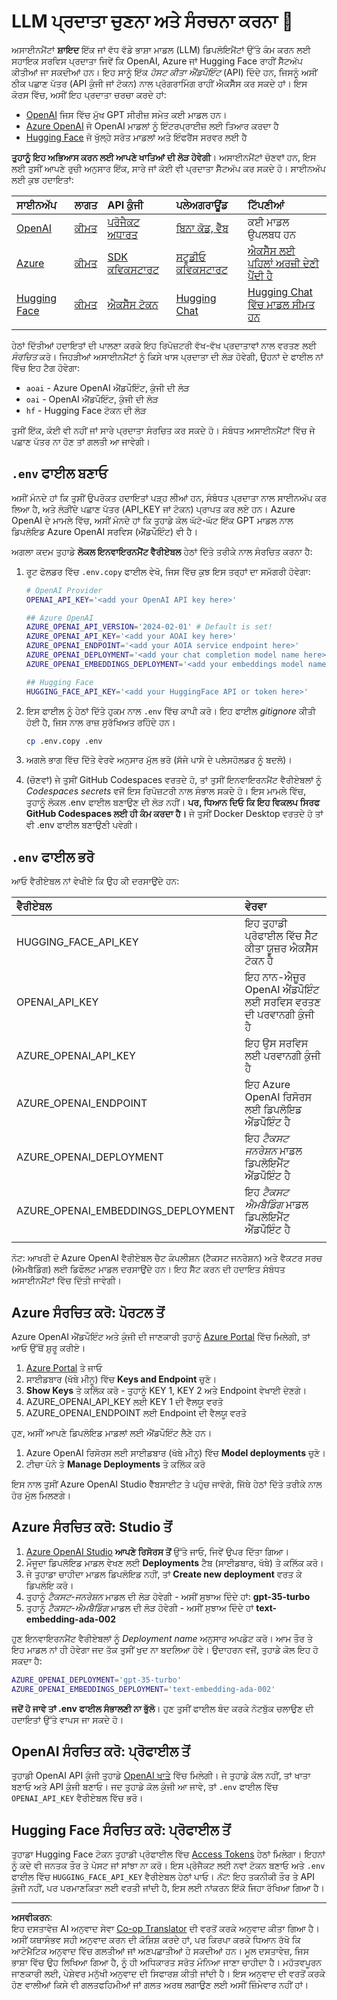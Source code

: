 <!--
CO_OP_TRANSLATOR_METADATA:
{
  "original_hash": "49ededa179004ea998664c780fbeac39",
  "translation_date": "2025-08-26T16:01:33+00:00",
  "source_file": "00-course-setup/03-providers.md",
  "language_code": "pa"
}
-->
# LLM ਪ੍ਰਦਾਤਾ ਚੁਣਨਾ ਅਤੇ ਸੰਰਚਨਾ ਕਰਨਾ 🔑

ਅਸਾਈਨਮੈਂਟਾਂ **ਸ਼ਾਇਦ** ਇੱਕ ਜਾਂ ਵੱਧ ਵੱਡੇ ਭਾਸ਼ਾ ਮਾਡਲ (LLM) ਡਿਪਲੋਇਮੈਂਟਾਂ ਉੱਤੇ ਕੰਮ ਕਰਨ ਲਈ ਸਹਾਇਕ ਸਰਵਿਸ ਪ੍ਰਦਾਤਾ ਜਿਵੇਂ ਕਿ OpenAI, Azure ਜਾਂ Hugging Face ਰਾਹੀਂ ਸੈੱਟਅੱਪ ਕੀਤੀਆਂ ਜਾ ਸਕਦੀਆਂ ਹਨ। ਇਹ ਸਾਨੂੰ ਇੱਕ _ਹੋਸਟ ਕੀਤਾ ਐਂਡਪੌਇੰਟ_ (API) ਦਿੰਦੇ ਹਨ, ਜਿਸਨੂੰ ਅਸੀਂ ਠੀਕ ਪਛਾਣ ਪੱਤਰ (API ਕੁੰਜੀ ਜਾਂ ਟੋਕਨ) ਨਾਲ ਪ੍ਰੋਗਰਾਮਿੰਗ ਰਾਹੀਂ ਐਕਸੈੱਸ ਕਰ ਸਕਦੇ ਹਾਂ। ਇਸ ਕੋਰਸ ਵਿੱਚ, ਅਸੀਂ ਇਹ ਪ੍ਰਦਾਤਾ ਚਰਚਾ ਕਰਦੇ ਹਾਂ:

 - [OpenAI](https://platform.openai.com/docs/models?WT.mc_id=academic-105485-koreyst) ਜਿਸ ਵਿੱਚ ਮੁੱਖ GPT ਸੀਰੀਜ਼ ਸਮੇਤ ਕਈ ਮਾਡਲ ਹਨ।
 - [Azure OpenAI](https://learn.microsoft.com/azure/ai-services/openai/?WT.mc_id=academic-105485-koreyst) ਜੋ OpenAI ਮਾਡਲਾਂ ਨੂੰ ਇੰਟਰਪ੍ਰਾਈਜ਼ ਲਈ ਤਿਆਰ ਕਰਦਾ ਹੈ
 - [Hugging Face](https://huggingface.co/docs/hub/index?WT.mc_id=academic-105485-koreyst) ਜੋ ਖੁੱਲ੍ਹੇ ਸਰੋਤ ਮਾਡਲਾਂ ਅਤੇ ਇੰਫਰੈਂਸ ਸਰਵਰ ਲਈ ਹੈ

**ਤੁਹਾਨੂੰ ਇਹ ਅਭਿਆਸ ਕਰਨ ਲਈ ਆਪਣੇ ਖਾਤਿਆਂ ਦੀ ਲੋੜ ਹੋਵੇਗੀ**। ਅਸਾਈਨਮੈਂਟਾਂ ਚੋਣਵਾਂ ਹਨ, ਇਸ ਲਈ ਤੁਸੀਂ ਆਪਣੇ ਰੁਚੀ ਅਨੁਸਾਰ ਇੱਕ, ਸਾਰੇ ਜਾਂ ਕੋਈ ਵੀ ਪ੍ਰਦਾਤਾ ਸੈੱਟਅੱਪ ਕਰ ਸਕਦੇ ਹੋ। ਸਾਈਨਅੱਪ ਲਈ ਕੁਝ ਹਦਾਇਤਾਂ:

| ਸਾਈਨਅੱਪ | ਲਾਗਤ | API ਕੁੰਜੀ | ਪਲੇਅਗਰਾਊਂਡ | ਟਿੱਪਣੀਆਂ |
|:---|:---|:---|:---|:---|
| [OpenAI](https://platform.openai.com/signup?WT.mc_id=academic-105485-koreyst)| [ਕੀਮਤ](https://openai.com/pricing#language-models?WT.mc_id=academic-105485-koreyst)| [ਪਰੋਜੈਕਟ ਅਧਾਰਤ](https://platform.openai.com/api-keys?WT.mc_id=academic-105485-koreyst) | [ਬਿਨਾ ਕੋਡ, ਵੈੱਬ](https://platform.openai.com/playground?WT.mc_id=academic-105485-koreyst) | ਕਈ ਮਾਡਲ ਉਪਲਬਧ ਹਨ |
| [Azure](https://aka.ms/azure/free?WT.mc_id=academic-105485-koreyst)| [ਕੀਮਤ](https://azure.microsoft.com/pricing/details/cognitive-services/openai-service/?WT.mc_id=academic-105485-koreyst)| [SDK ਕਵਿਕਸਟਾਰਟ](https://learn.microsoft.com/azure/ai-services/openai/quickstart?WT.mc_id=academic-105485-koreyst)| [ਸਟੂਡੀਓ ਕਵਿਕਸਟਾਰਟ](https://learn.microsoft.com/azure/ai-services/openai/quickstart?WT.mc_id=academic-105485-koreyst) |  [ਐਕਸੈੱਸ ਲਈ ਪਹਿਲਾਂ ਅਰਜ਼ੀ ਦੇਣੀ ਪੈਂਦੀ ਹੈ](https://learn.microsoft.com/azure/ai-services/openai/?WT.mc_id=academic-105485-koreyst)|
| [Hugging Face](https://huggingface.co/join?WT.mc_id=academic-105485-koreyst) | [ਕੀਮਤ](https://huggingface.co/pricing) | [ਐਕਸੈੱਸ ਟੋਕਨ](https://huggingface.co/docs/hub/security-tokens?WT.mc_id=academic-105485-koreyst) | [Hugging Chat](https://huggingface.co/chat/?WT.mc_id=academic-105485-koreyst)| [Hugging Chat ਵਿੱਚ ਮਾਡਲ ਸੀਮਤ ਹਨ](https://huggingface.co/chat/models?WT.mc_id=academic-105485-koreyst) |
| | | | | |

ਹੇਠਾਂ ਦਿੱਤੀਆਂ ਹਦਾਇਤਾਂ ਦੀ ਪਾਲਣਾ ਕਰਕੇ ਇਹ ਰਿਪੋਜ਼ਟਰੀ ਵੱਖ-ਵੱਖ ਪ੍ਰਦਾਤਾਵਾਂ ਨਾਲ ਵਰਤਣ ਲਈ _ਸੰਰਚਿਤ_ ਕਰੋ। ਜਿਹੜੀਆਂ ਅਸਾਈਨਮੈਂਟਾਂ ਨੂੰ ਕਿਸੇ ਖਾਸ ਪ੍ਰਦਾਤਾ ਦੀ ਲੋੜ ਹੋਵੇਗੀ, ਉਹਨਾਂ ਦੇ ਫਾਈਲ ਨਾਂ ਵਿੱਚ ਇਹ ਟੈਗ ਹੋਵੇਗਾ:

- `aoai` - Azure OpenAI ਐਂਡਪੌਇੰਟ, ਕੁੰਜੀ ਦੀ ਲੋੜ
- `oai` - OpenAI ਐਂਡਪੌਇੰਟ, ਕੁੰਜੀ ਦੀ ਲੋੜ
- `hf` - Hugging Face ਟੋਕਨ ਦੀ ਲੋੜ

ਤੁਸੀਂ ਇੱਕ, ਕੋਈ ਵੀ ਨਹੀਂ ਜਾਂ ਸਾਰੇ ਪ੍ਰਦਾਤਾ ਸੰਰਚਿਤ ਕਰ ਸਕਦੇ ਹੋ। ਸੰਬੰਧਤ ਅਸਾਈਨਮੈਂਟਾਂ ਵਿੱਚ ਜੇ ਪਛਾਣ ਪੱਤਰ ਨਾ ਹੋਣ ਤਾਂ ਗਲਤੀ ਆ ਜਾਵੇਗੀ।

## `.env` ਫਾਈਲ ਬਣਾਓ

ਅਸੀਂ ਮੰਨਦੇ ਹਾਂ ਕਿ ਤੁਸੀਂ ਉਪਰੋਕਤ ਹਦਾਇਤਾਂ ਪੜ੍ਹ ਲੀਆਂ ਹਨ, ਸੰਬੰਧਤ ਪ੍ਰਦਾਤਾ ਨਾਲ ਸਾਈਨਅੱਪ ਕਰ ਲਿਆ ਹੈ, ਅਤੇ ਲੋੜੀਂਦੇ ਪਛਾਣ ਪੱਤਰ (API_KEY ਜਾਂ ਟੋਕਨ) ਪ੍ਰਾਪਤ ਕਰ ਲਏ ਹਨ। Azure OpenAI ਦੇ ਮਾਮਲੇ ਵਿੱਚ, ਅਸੀਂ ਮੰਨਦੇ ਹਾਂ ਕਿ ਤੁਹਾਡੇ ਕੋਲ ਘੱਟੋ-ਘੱਟ ਇੱਕ GPT ਮਾਡਲ ਨਾਲ ਡਿਪਲੋਇਡ Azure OpenAI ਸਰਵਿਸ (ਐਂਡਪੌਇੰਟ) ਵੀ ਹੈ।

ਅਗਲਾ ਕਦਮ ਤੁਹਾਡੇ **ਲੋਕਲ ਇਨਵਾਇਰਨਮੈਂਟ ਵੈਰੀਏਬਲ** ਹੇਠਾਂ ਦਿੱਤੇ ਤਰੀਕੇ ਨਾਲ ਸੰਰਚਿਤ ਕਰਨਾ ਹੈ:

1. ਰੂਟ ਫੋਲਡਰ ਵਿੱਚ `.env.copy` ਫਾਈਲ ਵੇਖੋ, ਜਿਸ ਵਿੱਚ ਕੁਝ ਇਸ ਤਰ੍ਹਾਂ ਦਾ ਸਮੱਗਰੀ ਹੋਵੇਗਾ:

   ```bash
   # OpenAI Provider
   OPENAI_API_KEY='<add your OpenAI API key here>'

   ## Azure OpenAI
   AZURE_OPENAI_API_VERSION='2024-02-01' # Default is set!
   AZURE_OPENAI_API_KEY='<add your AOAI key here>'
   AZURE_OPENAI_ENDPOINT='<add your AOIA service endpoint here>'
   AZURE_OPENAI_DEPLOYMENT='<add your chat completion model name here>' 
   AZURE_OPENAI_EMBEDDINGS_DEPLOYMENT='<add your embeddings model name here>'

   ## Hugging Face
   HUGGING_FACE_API_KEY='<add your HuggingFace API or token here>'
   ```

2. ਇਸ ਫਾਈਲ ਨੂੰ ਹੇਠਾਂ ਦਿੱਤੇ ਹੁਕਮ ਨਾਲ `.env` ਵਿੱਚ ਕਾਪੀ ਕਰੋ। ਇਹ ਫਾਈਲ _gitignore_ ਕੀਤੀ ਹੋਈ ਹੈ, ਜਿਸ ਨਾਲ ਰਾਜ਼ ਸੁਰੱਖਿਅਤ ਰਹਿੰਦੇ ਹਨ।

   ```bash
   cp .env.copy .env
   ```

3. ਅਗਲੇ ਭਾਗ ਵਿੱਚ ਦਿੱਤੇ ਵੇਰਵੇ ਅਨੁਸਾਰ ਮੁੱਲ ਭਰੋ (ਸੱਜੇ ਪਾਸੇ ਦੇ ਪਲੇਸਹੋਲਡਰ ਨੂੰ ਬਦਲੋ)।

4. (ਚੋਣਵਾਂ) ਜੇ ਤੁਸੀਂ GitHub Codespaces ਵਰਤਦੇ ਹੋ, ਤਾਂ ਤੁਸੀਂ ਇਨਵਾਇਰਨਮੈਂਟ ਵੈਰੀਏਬਲਾਂ ਨੂੰ _Codespaces secrets_ ਵਜੋਂ ਇਸ ਰਿਪੋਜ਼ਟਰੀ ਨਾਲ ਸੰਭਾਲ ਸਕਦੇ ਹੋ। ਇਸ ਮਾਮਲੇ ਵਿੱਚ, ਤੁਹਾਨੂੰ ਲੋਕਲ .env ਫਾਈਲ ਬਣਾਉਣ ਦੀ ਲੋੜ ਨਹੀਂ। **ਪਰ, ਧਿਆਨ ਦਿਓ ਕਿ ਇਹ ਵਿਕਲਪ ਸਿਰਫ GitHub Codespaces ਲਈ ਹੀ ਕੰਮ ਕਰਦਾ ਹੈ।** ਜੇ ਤੁਸੀਂ Docker Desktop ਵਰਤਦੇ ਹੋ ਤਾਂ ਵੀ .env ਫਾਈਲ ਬਣਾਉਣੀ ਪਵੇਗੀ।

## `.env` ਫਾਈਲ ਭਰੋ

ਆਓ ਵੈਰੀਏਬਲ ਨਾਂ ਵੇਖੀਏ ਕਿ ਉਹ ਕੀ ਦਰਸਾਉਂਦੇ ਹਨ:

| ਵੈਰੀਏਬਲ  | ਵੇਰਵਾ  |
| :--- | :--- |
| HUGGING_FACE_API_KEY | ਇਹ ਤੁਹਾਡੀ ਪ੍ਰੋਫਾਈਲ ਵਿੱਚ ਸੈੱਟ ਕੀਤਾ ਯੂਜ਼ਰ ਐਕਸੈੱਸ ਟੋਕਨ ਹੈ |
| OPENAI_API_KEY | ਇਹ ਨਾਨ-ਐਜ਼ੂਰ OpenAI ਐਂਡਪੌਇੰਟ ਲਈ ਸਰਵਿਸ ਵਰਤਣ ਦੀ ਪਰਵਾਨਗੀ ਕੁੰਜੀ ਹੈ |
| AZURE_OPENAI_API_KEY | ਇਹ ਉਸ ਸਰਵਿਸ ਲਈ ਪਰਵਾਨਗੀ ਕੁੰਜੀ ਹੈ |
| AZURE_OPENAI_ENDPOINT | ਇਹ Azure OpenAI ਰਿਸੋਰਸ ਲਈ ਡਿਪਲੋਇਡ ਐਂਡਪੌਇੰਟ ਹੈ |
| AZURE_OPENAI_DEPLOYMENT | ਇਹ _ਟੈਕਸਟ ਜਨਰੇਸ਼ਨ_ ਮਾਡਲ ਡਿਪਲੋਇਮੈਂਟ ਐਂਡਪੌਇੰਟ ਹੈ |
| AZURE_OPENAI_EMBEDDINGS_DEPLOYMENT | ਇਹ _ਟੈਕਸਟ ਐਮਬੈਡਿੰਗ_ ਮਾਡਲ ਡਿਪਲੋਇਮੈਂਟ ਐਂਡਪੌਇੰਟ ਹੈ |
| | |

ਨੋਟ: ਆਖਰੀ ਦੋ Azure OpenAI ਵੈਰੀਏਬਲ ਚੈਟ ਕੰਪਲੀਸ਼ਨ (ਟੈਕਸਟ ਜਨਰੇਸ਼ਨ) ਅਤੇ ਵੈਕਟਰ ਸਰਚ (ਐਮਬੈਡਿੰਗ) ਲਈ ਡਿਫੌਲਟ ਮਾਡਲ ਦਰਸਾਉਂਦੇ ਹਨ। ਇਹ ਸੈੱਟ ਕਰਨ ਦੀ ਹਦਾਇਤ ਸੰਬੰਧਤ ਅਸਾਈਨਮੈਂਟਾਂ ਵਿੱਚ ਦਿੱਤੀ ਜਾਵੇਗੀ।

## Azure ਸੰਰਚਿਤ ਕਰੋ: ਪੋਰਟਲ ਤੋਂ

Azure OpenAI ਐਂਡਪੌਇੰਟ ਅਤੇ ਕੁੰਜੀ ਦੀ ਜਾਣਕਾਰੀ ਤੁਹਾਨੂੰ [Azure Portal](https://portal.azure.com?WT.mc_id=academic-105485-koreyst) ਵਿੱਚ ਮਿਲੇਗੀ, ਤਾਂ ਆਓ ਉੱਥੋਂ ਸ਼ੁਰੂ ਕਰੀਏ।

1. [Azure Portal](https://portal.azure.com?WT.mc_id=academic-105485-koreyst) ਤੇ ਜਾਓ
1. ਸਾਈਡਬਾਰ (ਖੱਬੇ ਮੀਨੂ) ਵਿੱਚ **Keys and Endpoint** ਚੁਣੋ।
1. **Show Keys** ਤੇ ਕਲਿੱਕ ਕਰੋ - ਤੁਹਾਨੂੰ KEY 1, KEY 2 ਅਤੇ Endpoint ਵੇਖਾਈ ਦੇਣਗੇ।
1. AZURE_OPENAI_API_KEY ਲਈ KEY 1 ਦੀ ਵੈਲਯੂ ਵਰਤੋ
1. AZURE_OPENAI_ENDPOINT ਲਈ Endpoint ਦੀ ਵੈਲਯੂ ਵਰਤੋ

ਹੁਣ, ਅਸੀਂ ਆਪਣੇ ਡਿਪਲੋਇਡ ਮਾਡਲਾਂ ਲਈ ਐਂਡਪੌਇੰਟ ਲੈਣੇ ਹਨ।

1. Azure OpenAI ਰਿਸੋਰਸ ਲਈ ਸਾਈਡਬਾਰ (ਖੱਬੇ ਮੀਨੂ) ਵਿੱਚ **Model deployments** ਚੁਣੋ।
1. ਟੀਚਾ ਪੰਨੇ ਤੇ **Manage Deployments** ਤੇ ਕਲਿੱਕ ਕਰੋ

ਇਸ ਨਾਲ ਤੁਸੀਂ Azure OpenAI Studio ਵੈੱਬਸਾਈਟ ਤੇ ਪਹੁੰਚ ਜਾਵੋਗੇ, ਜਿੱਥੇ ਹੇਠਾਂ ਦਿੱਤੇ ਤਰੀਕੇ ਨਾਲ ਹੋਰ ਮੁੱਲ ਮਿਲਣਗੇ।

## Azure ਸੰਰਚਿਤ ਕਰੋ: Studio ਤੋਂ

1. [Azure OpenAI Studio](https://oai.azure.com?WT.mc_id=academic-105485-koreyst) **ਆਪਣੇ ਰਿਸੋਰਸ ਤੋਂ** ਉੱਤੇ ਜਾਓ, ਜਿਵੇਂ ਉਪਰ ਦਿੱਤਾ ਗਿਆ।
1. ਮੌਜੂਦਾ ਡਿਪਲੋਇਡ ਮਾਡਲ ਵੇਖਣ ਲਈ **Deployments** ਟੈਬ (ਸਾਈਡਬਾਰ, ਖੱਬੇ) ਤੇ ਕਲਿੱਕ ਕਰੋ।
1. ਜੇ ਤੁਹਾਡਾ ਚਾਹੀਦਾ ਮਾਡਲ ਡਿਪਲੋਇਡ ਨਹੀਂ, ਤਾਂ **Create new deployment** ਵਰਤ ਕੇ ਡਿਪਲੋਇ ਕਰੋ।
1. ਤੁਹਾਨੂੰ _ਟੈਕਸਟ-ਜਨਰੇਸ਼ਨ_ ਮਾਡਲ ਦੀ ਲੋੜ ਹੋਵੇਗੀ - ਅਸੀਂ ਸੁਝਾਅ ਦਿੰਦੇ ਹਾਂ: **gpt-35-turbo**
1. ਤੁਹਾਨੂੰ _ਟੈਕਸਟ-ਐਮਬੈਡਿੰਗ_ ਮਾਡਲ ਦੀ ਲੋੜ ਹੋਵੇਗੀ - ਅਸੀਂ ਸੁਝਾਅ ਦਿੰਦੇ ਹਾਂ **text-embedding-ada-002**

ਹੁਣ ਇਨਵਾਇਰਨਮੈਂਟ ਵੈਰੀਏਬਲਾਂ ਨੂੰ _Deployment name_ ਅਨੁਸਾਰ ਅਪਡੇਟ ਕਰੋ। ਆਮ ਤੌਰ ਤੇ ਇਹ ਮਾਡਲ ਨਾਂ ਹੀ ਹੋਵੇਗਾ ਜਦ ਤੱਕ ਤੁਸੀਂ ਖੁਦ ਨਾ ਬਦਲਿਆ ਹੋਵੇ। ਉਦਾਹਰਨ ਵਜੋਂ, ਤੁਹਾਡੇ ਕੋਲ ਇਹ ਹੋ ਸਕਦਾ ਹੈ:

```bash
AZURE_OPENAI_DEPLOYMENT='gpt-35-turbo'
AZURE_OPENAI_EMBEDDINGS_DEPLOYMENT='text-embedding-ada-002'
```

**ਜਦੋਂ ਹੋ ਜਾਵੇ ਤਾਂ .env ਫਾਈਲ ਸੰਭਾਲਣੀ ਨਾ ਭੁੱਲੋ**। ਹੁਣ ਤੁਸੀਂ ਫਾਈਲ ਬੰਦ ਕਰਕੇ ਨੋਟਬੁੱਕ ਚਲਾਉਣ ਦੀ ਹਦਾਇਤਾਂ ਉੱਤੇ ਵਾਪਸ ਜਾ ਸਕਦੇ ਹੋ।

## OpenAI ਸੰਰਚਿਤ ਕਰੋ: ਪ੍ਰੋਫਾਈਲ ਤੋਂ

ਤੁਹਾਡੀ OpenAI API ਕੁੰਜੀ ਤੁਹਾਡੇ [OpenAI ਖਾਤੇ](https://platform.openai.com/api-keys?WT.mc_id=academic-105485-koreyst) ਵਿੱਚ ਮਿਲੇਗੀ। ਜੇ ਤੁਹਾਡੇ ਕੋਲ ਨਹੀਂ, ਤਾਂ ਖਾਤਾ ਬਣਾਓ ਅਤੇ API ਕੁੰਜੀ ਬਣਾਓ। ਜਦ ਤੁਹਾਡੇ ਕੋਲ ਕੁੰਜੀ ਆ ਜਾਵੇ, ਤਾਂ `.env` ਫਾਈਲ ਵਿੱਚ `OPENAI_API_KEY` ਵੈਰੀਏਬਲ ਵਿੱਚ ਭਰੋ।

## Hugging Face ਸੰਰਚਿਤ ਕਰੋ: ਪ੍ਰੋਫਾਈਲ ਤੋਂ

ਤੁਹਾਡਾ Hugging Face ਟੋਕਨ ਤੁਹਾਡੀ ਪ੍ਰੋਫਾਈਲ ਵਿੱਚ [Access Tokens](https://huggingface.co/settings/tokens?WT.mc_id=academic-105485-koreyst) ਹੇਠਾਂ ਮਿਲੇਗਾ। ਇਹਨਾਂ ਨੂੰ ਕਦੇ ਵੀ ਜਨਤਕ ਤੌਰ ਤੇ ਪੋਸਟ ਜਾਂ ਸਾਂਝਾ ਨਾ ਕਰੋ। ਇਸ ਪ੍ਰੋਜੈਕਟ ਲਈ ਨਵਾਂ ਟੋਕਨ ਬਣਾਓ ਅਤੇ `.env` ਫਾਈਲ ਵਿੱਚ `HUGGING_FACE_API_KEY` ਵੈਰੀਏਬਲ ਹੇਠਾਂ ਪਾਓ। _ਨੋਟ:_ ਇਹ ਤਕਨੀਕੀ ਤੌਰ ਤੇ API ਕੁੰਜੀ ਨਹੀਂ, ਪਰ ਪਰਮਾਣਕਿਤਾ ਲਈ ਵਰਤੀ ਜਾਂਦੀ ਹੈ, ਇਸ ਲਈ ਨਾਂਕਰਨ ਇੱਕੋ ਜਿਹਾ ਰੱਖਿਆ ਗਿਆ ਹੈ।

---

**ਅਸਵੀਕਰਨ**:  
ਇਹ ਦਸਤਾਵੇਜ਼ AI ਅਨੁਵਾਦ ਸੇਵਾ [Co-op Translator](https://github.com/Azure/co-op-translator) ਦੀ ਵਰਤੋਂ ਕਰਕੇ ਅਨੁਵਾਦ ਕੀਤਾ ਗਿਆ ਹੈ। ਅਸੀਂ ਯਥਾਸੰਭਵ ਸਹੀ ਅਨੁਵਾਦ ਕਰਨ ਦੀ ਕੋਸ਼ਿਸ਼ ਕਰਦੇ ਹਾਂ, ਪਰ ਕਿਰਪਾ ਕਰਕੇ ਧਿਆਨ ਰੱਖੋ ਕਿ ਆਟੋਮੈਟਿਕ ਅਨੁਵਾਦ ਵਿੱਚ ਗਲਤੀਆਂ ਜਾਂ ਅਣਪਛਾਤੀਆਂ ਹੋ ਸਕਦੀਆਂ ਹਨ। ਮੂਲ ਦਸਤਾਵੇਜ਼, ਜਿਸ ਭਾਸ਼ਾ ਵਿੱਚ ਉਹ ਲਿਖਿਆ ਗਿਆ ਹੈ, ਨੂੰ ਹੀ ਅਧਿਕਾਰਤ ਸਰੋਤ ਮੰਨਿਆ ਜਾਣਾ ਚਾਹੀਦਾ ਹੈ। ਮਹੱਤਵਪੂਰਨ ਜਾਣਕਾਰੀ ਲਈ, ਪੇਸ਼ੇਵਰ ਮਨੁੱਖੀ ਅਨੁਵਾਦ ਦੀ ਸਿਫਾਰਸ਼ ਕੀਤੀ ਜਾਂਦੀ ਹੈ। ਇਸ ਅਨੁਵਾਦ ਦੀ ਵਰਤੋਂ ਕਰਕੇ ਹੋਣ ਵਾਲੀਆਂ ਕਿਸੇ ਵੀ ਗਲਤਫਹਿਮੀਆਂ ਜਾਂ ਗਲਤ ਅਰਥ ਲਗਾਉਣ ਲਈ ਅਸੀਂ ਜ਼ਿੰਮੇਵਾਰ ਨਹੀਂ ਹਾਂ।